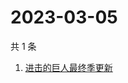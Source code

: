 # 2023-03-05

共 1 条

<!-- BEGIN -->
<!-- 最后更新时间 Sun Mar 05 2023 05:07:59 GMT+0800 (China Standard Time) -->

1. [进击的巨人最终季更新](https://www.zhihu.com/search?q=进击的巨人最终季更新)

<!-- END -->
